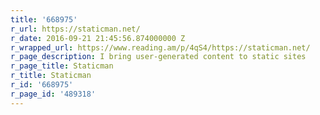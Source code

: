 ```yaml
---
title: '668975'
r_url: https://staticman.net/
r_date: 2016-09-21 21:45:56.874000000 Z
r_wrapped_url: https://www.reading.am/p/4qS4/https://staticman.net/
r_page_description: I bring user-generated content to static sites
r_page_title: Staticman
r_title: Staticman
r_id: '668975'
r_page_id: '489318'
---
```


